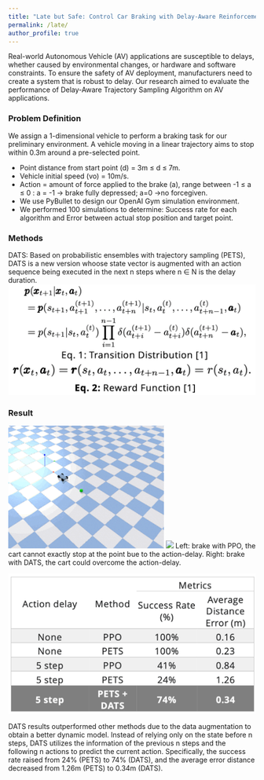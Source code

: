 ```yaml
---
title: "Late but Safe: Control Car Braking with Delay-Aware Reinforcement Learning"
permalink: /late/
author_profile: true
---
```

Real-world Autonomous Vehicle (AV) applications are susceptible to delays, whether caused by environmental changes, or hardware and software constraints. To ensure the safety of AV deployment, manufacturers need to create a system that is robust to delay. Our research aimed to evaluate the performance of Delay-Aware Trajectory Sampling Algorithm on AV applications.  

### Problem Definition
We assign a 1-dimensional vehicle to perform a braking task for our preliminary environment. A vehicle moving in a linear trajectory aims to stop within 0.3m around a pre-selected point.
* Point distance from start point (d) = 3m ≤ d ≤ 7m.
* Vehicle initial speed (vo) = 10m/s.
* Action = amount of force applied to the brake (a), range between -1 ≤ a ≤ 0 : a = -1 -> brake fully depressed; a=0 ->no forcegiven.
* We use PyBullet to design our OpenAI Gym simulation environment.
* We performed 100 simulations to determine: Success rate for each algorithm and Error between actual stop position and target point.

### Methods
DATS: Based on probabilistic ensembles with trajectory sampling (PETS), DATS is a new version whoose state vector is augmented with an action sequence being executed in the next n steps where n ∈ N is the delay duration.
![](https://github.com/keqinw/keqinw.github.io/raw/master/images/loss_dats.png)

### Result
<img src="https://github.com/keqinw/keqinw.github.io/raw/master/images/brake_delay.gif" height="250">
<img src="https://github.com/keqinw/keqinw.github.io/raw/master/images/brake-delay-MBRL-DATS.gif" height="250">
Left: brake with PPO, the cart cannot exactly stop at the point bue to the action-delay. Right: brake with DATS, the cart could overcome the action-delay.

![](https://github.com/keqinw/keqinw.github.io/raw/master/images/result_dats.png)

DATS results outperformed other methods due to the data augmentation to obtain a better dynamic model. Instead of relying only on the state before n steps, DATS utilizes the information of the previous n steps and the following n actions to predict the current action. Specifically, the success rate raised from 24% (PETS) to 74% (DATS), and the average error distance decreased from 1.26m (PETS) to 0.34m (DATS).

